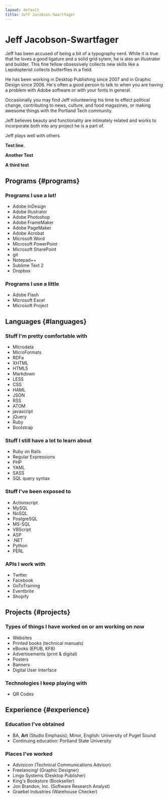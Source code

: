 ```yaml
---
layout: default
title: Jeff Jacobson-Swartfager
---
```


Jeff Jacobson-Swartfager
========================

Jeff has been accused of being a bit of a typography nerd. While it is true 
that he loves a good ligature and a solid grid sytem, he is also an illustrator 
and builder. This fine fellow obsessively collects new skills like a 
Lepidopterist collects butterflies in a field.

He has been working in Desktop Publishing since 2007 and in Graphic Design 
since 2006. He's often a good person to talk to when you are having a problem 
with Adobe software or with your fonts in general.

Occasionally you may find Jeff volunteering his time to effect political change, 
contributing to news, culture, and food magazines, or making awesome things 
with the Portland Tech community.

Jeff believes beauty and functionality are intimately related and works to 
incorporate both into any project he is a part of.

Jeff plays well with others.

**Test line.** 

**Another Test**

**A third test**


Programs                                                                      {#programs}
--------
  
### Programs I use a lot! ###

- Adobe InDesign
- Adobe Illustrator
- Adobe Photoshop
- Adobe FrameMaker
- Adobe PageMaker
- Adobe Acrobat
- Microsoft Word
- Microsoft PowerPoint
- Microsoft SharePoint
- git
- Notepad++
- Sublime Text 2
- Dropbox

### Programs I use a little ###

- Adobe Flash
- Microsoft Excel
- Microsoft Project

Languages                                                                     {#languages}
---------

### Stuff I'm pretty comfortable with ###

- Microdata
- MicroFormats
- RDFa
- XHTML
- HTML5
- Markdown
- LESS
- CSS
- HAML
- JSON
- RSS
- ATOM
- javascript
- jQuery
- Ruby
- Bootstrap

### Stuff I still have a lot to learn about ###

- Ruby on Rails
- Regular Expressions
- PHP
- YAML
- SASS
- SQL query syntax

### Stuff I've been exposed to ###

- Actionscript
- MySQL
- NoSQL
- PostgreSQL
- MS-SQL
- VBScript
- ASP
- .NET
- Python
- PERL

### APIs I work with ###

- Twitter
- Facebook
- GoToTraining
- Eventbrite
- Shopify

Projects                                                                      {#projects}
--------

### Types of things I have worked on or am working on now ###

- Websites
- Printed books (technical manuals)
- eBooks (EPUB, KF8)
- Advertisements (print & digital)
- Posters
- Banners
- Digital User Interface


### Technologies I keep playing with ###

- QR Codes


Experience                                                                    {#experience}
----------

### Education I've obtained ###

- BA, **Art** (Studio Emphasis); Minor, English: University of Puget Sound
- Continuing education: Portland State University

### Places I've worked ###

- Advisicon (Technical Communications Advisor)
- Freelancing! (Graphic Designer)
- Lingo Systems (Desktop Publisher)
- King's Bookstore (Bookseller)
- Jon Brandon, Inc. (Software Research Analyst)
- Graebel Industries (Warehouse Checker)
